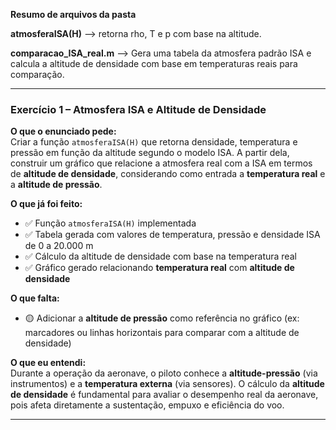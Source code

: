 **Resumo de arquivos da pasta**

**atmosferaISA(H)** —> retorna rho, T e p com base na altitude.

**comparacao_ISA_real.m** —> Gera uma tabela da atmosfera padrão ISA e calcula a altitude de densidade com base em temperaturas reais para comparação.



---

### Exercício 1 – Atmosfera ISA e Altitude de Densidade

**O que o enunciado pede:**  
Criar a função `atmosferaISA(H)` que retorna densidade, temperatura e pressão em função da altitude segundo o modelo ISA. A partir dela, construir um gráfico que relacione a atmosfera real com a ISA em termos de **altitude de densidade**, considerando como entrada a **temperatura real** e a **altitude de pressão**.

**O que já foi feito:**  
- ✅ Função `atmosferaISA(H)` implementada  
- ✅ Tabela gerada com valores de temperatura, pressão e densidade ISA de 0 a 20.000 m  
- ✅ Cálculo da altitude de densidade com base na temperatura real  
- ✅ Gráfico gerado relacionando **temperatura real** com **altitude de densidade**

**O que falta:**  
- 🟡 Adicionar a **altitude de pressão** como referência no gráfico (ex: marcadores ou linhas horizontais para comparar com a altitude de densidade)

**O que eu entendi:**  
Durante a operação da aeronave, o piloto conhece a **altitude-pressão** (via instrumentos) e a **temperatura externa** (via sensores). O cálculo da **altitude de densidade** é fundamental para avaliar o desempenho real da aeronave, pois afeta diretamente a sustentação, empuxo e eficiência do voo.

--- 
